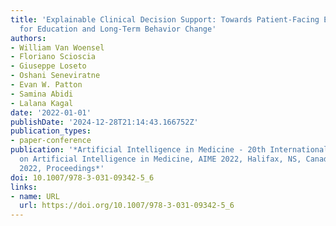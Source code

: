 ```yaml
---
title: 'Explainable Clinical Decision Support: Towards Patient-Facing Explanations
  for Education and Long-Term Behavior Change'
authors:
- William Van Woensel
- Floriano Scioscia
- Giuseppe Loseto
- Oshani Seneviratne
- Evan W. Patton
- Samina Abidi
- Lalana Kagal
date: '2022-01-01'
publishDate: '2024-12-28T21:14:43.166752Z'
publication_types:
- paper-conference
publication: '*Artificial Intelligence in Medicine - 20th International Conference
  on Artificial Intelligence in Medicine, AIME 2022, Halifax, NS, Canada, June 14-17,
  2022, Proceedings*'
doi: 10.1007/978-3-031-09342-5_6
links:
- name: URL
  url: https://doi.org/10.1007/978-3-031-09342-5_6
---
```

